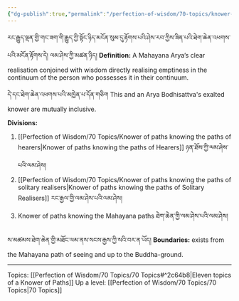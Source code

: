 ```yaml
---
{"dg-publish":true,"permalink":"/perfection-of-wisdom/70-topics/knower-of-paths/"}
---
```


རང་རྒྱུད་ལྡན་གྱི་གང་ཟག་གི་རྒྱུད་ཀྱི་སྟོང་ཉིད་མངོན་སུམ་དུ་རྟོགས་པའི་ཤེས་རབ་ཀྱིས་ཟིན་པའི་ཐེག་ཆེན་འཕགས་པའི་མངོན་རྟོགས་དེ། ལམ་ཤེས་ཀྱི་མཚན་ཉིད། 
**Definition:** A Mahayana Arya’s clear realisation conjoined with wisdom directly realising emptiness in the continuum of the person who possesses it in their continuum.

དེ་དང་ཐེག་ཆེན་འཕགས་པའི་མཁྱེན་པ་དོན་གཅིག
This and an Arya Bodhisattva's exalted knower are mutually inclusive.

**Divisions:**
1. [[Perfection of Wisdom/70 Topics/Knower of paths knowing the paths of hearers\|Knower of paths knowing the paths of Hearers]] ཉན་ཐོས་ཀྱི་ལམ་ཤེས་པའི་ལམ་ཤེས།
2. [[Perfection of Wisdom/70 Topics/Knower of paths knowing the paths of solitary realisers\|Knower of paths knowing the paths of Solitary Realisers]] རང་རྒྱལ་གྱི་ལམ་ཤེས་པའི་ལམ་ཤེས།
3. Knower of paths knowing the Mahayana paths ཐེག་ཆེན་གྱི་ལམ་ཤེས་པའི་ལམ་ཤེས།

ས་མཚམས་ཐེག་ཆེན་གྱི་མཐོང་ལམ་ནས་སངས་རྒྱས་ཀྱི་སའི་བར་ན་ཡོད།
**Boundaries:** exists from the Mahayana path of seeing and up to the Buddha-ground.

---
Topics: [[Perfection of Wisdom/70 Topics/70 Topics#^2c64b8\|Eleven topics of a Knower of Paths]]
Up a level: [[Perfection of Wisdom/70 Topics/70 Topics\|70 Topics]]